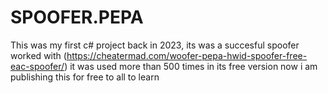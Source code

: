 # SPOOFER.PEPA
This was my first c# project back in 2023, its was a succesful spoofer worked with (https://cheatermad.com/woofer-pepa-hwid-spoofer-free-eac-spoofer/) it was used more than 500 times in its free version
now i am publishing this for free to all to learn
